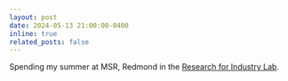 ```yaml
---
layout: post
date: 2024-05-13 21:00:00-0400
inline: true
related_posts: false
---
```


Spending my summer at MSR, Redmond in the [Research for Industry Lab](https://www.microsoft.com/en-us/research/group/research-for-industry/overview/).
